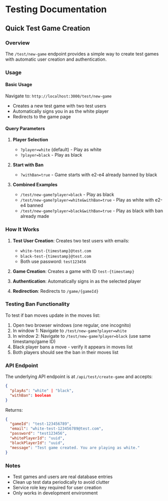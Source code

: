 # Testing Documentation

## Quick Test Game Creation

### Overview
The `/test/new-game` endpoint provides a simple way to create test games with automatic user creation and authentication.

### Usage

#### Basic Usage
Navigate to: `http://localhost:3000/test/new-game`
- Creates a new test game with two test users
- Automatically signs you in as the white player
- Redirects to the game page

#### Query Parameters

1. **Player Selection**
   - `?player=white` (default) - Play as white
   - `?player=black` - Play as black
   
2. **Start with Ban**
   - `?withBan=true` - Game starts with e2-e4 already banned by black
   
3. **Combined Examples**
   - `/test/new-game?player=black` - Play as black
   - `/test/new-game?player=white&withBan=true` - Play as white with e2-e4 banned
   - `/test/new-game?player=black&withBan=true` - Play as black with ban already made

### How It Works

1. **Test User Creation**: Creates two test users with emails:
   - `white-test-{timestamp}@test.com`
   - `black-test-{timestamp}@test.com`
   - Both use password: `test123456`

2. **Game Creation**: Creates a game with ID `test-{timestamp}`

3. **Authentication**: Automatically signs in as the selected player

4. **Redirection**: Redirects to `/game/{gameId}`

### Testing Ban Functionality

To test if ban moves update in the moves list:
1. Open two browser windows (one regular, one incognito)
2. In window 1: Navigate to `/test/new-game?player=white`
3. In window 2: Navigate to `/test/new-game?player=black` (use same timestamp/game ID)
4. Black player bans a move - verify it appears in moves list
5. Both players should see the ban in their moves list

### API Endpoint

The underlying API endpoint is at `/api/test/create-game` and accepts:
```json
{
  "playAs": "white" | "black",
  "withBan": boolean
}
```

Returns:
```json
{
  "gameId": "test-123456789",
  "email": "white-test-123456789@test.com",
  "password": "test123456",
  "whitePlayerId": "uuid",
  "blackPlayerId": "uuid",
  "message": "Test game created. You are playing as white."
}
```

### Notes
- Test games and users are real database entries
- Clean up test data periodically to avoid clutter
- Service role key required for user creation
- Only works in development environment
